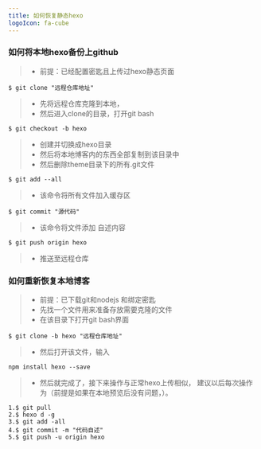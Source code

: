 ```yaml
---
title: 如何恢复静态hexo
logoIcon: fa-cube
---
```

### 如何将本地hexo备份上github ###
>+ 前提：已经配置密匙且上传过hexo静态页面
``` 
$ git clone "远程仓库地址"
```
>+ 先将远程仓库克隆到本地，
>+ 然后进入clone的目录，打开git bash
```
$ git checkout -b hexo  
```
>+ 创建并切换成hexo目录
>+ 然后将本地博客内的东西全部复制到该目录中
>+ 然后删除theme目录下的所有.git文件
```
$ git add --all
```
>+ 该命令将所有文件加入缓存区
```
$ git commit "源代码"
```
>+ 该命令将文件添加 自述内容
```
$ git push origin hexo 
```
>+ 推送至远程仓库
### 如何重新恢复本地博客 ###
>+ 前提：已下载git和nodejs 和绑定密匙
>+ 先找一个文件用来准备存放需要克隆的文件
>+ 在该目录下打开git bash界面
```
$ git clone -b hexo "远程仓库地址"
```
>+ 然后打开该文件，输入
``` 
npm install hexo --save
```
>+ 然后就完成了，接下来操作与正常hexo上传相似，
>建议以后每次操作为（前提是如果在本地预览后没有问题，）。

``` 
1.$ git pull
2.$ hexo d -g
3.$ git add -all
4.$ git commit -m "代码自述"
5.$ git push -u origin hexo
```
